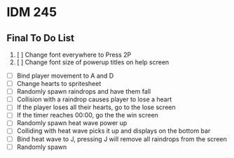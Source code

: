 # IDM 245

## Final To Do List

1. [ ] Change font everywhere to Press 2P
2. [ ] Change font size of powerup titles on help screen

- [ ] Bind player movement to A and D
- [ ] Change hearts to spritesheet
- [ ] Randomly spawn raindrops and have them fall
- [ ] Collision with a raindrop causes player to lose a heart
- [ ] If the player loses all their hearts, go to the lose screen
- [ ] If the timer reaches 00:00, go the the win screen
- [ ] Randomly spawn heat wave power up
- [ ] Colliding with heat wave picks it up and displays on the bottom bar
- [ ] Bind heat wave to J, pressing J will remove all raindrops from the screen
- [ ] Randomly spawn

